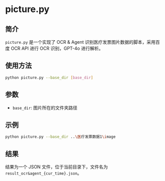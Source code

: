 
# picture.py

## 简介

`picture.py` 是一个实现了 OCR & Agent 识别医疗发票图片数据的脚本，采用百度 OCR API 进行 OCR 识别，GPT-4o 进行解析。

## 使用方法

```bash
python picture.py --base_dir [base_dir]
```

## 参数

- `base_dir`: 图片所在的文件夹路径

## 示例

```bash
python picture.py --base_dir ..\医疗发票数据1\image
```

## 结果

结果为一个 JSON 文件，位于当前目录下，文件名为 `result_ocr&agent_{cur_time}.json`。
